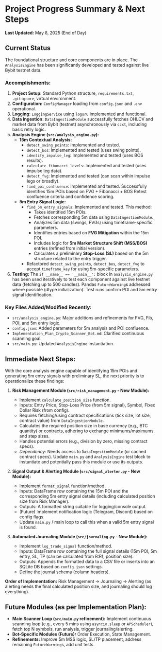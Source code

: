 # Project Progress Summary & Next Steps

**Last Updated:** May 8, 2025 (End of Day)

## Current Status

The foundational structure and core components are in place. The `AnalysisEngine` has been significantly developed and tested against live Bybit testnet data.

### Accomplishments:

1.  **Project Setup:** Standard Python structure, `requirements.txt`, `.gitignore`, virtual environment.
2.  **Configuration:** `ConfigManager` loading from `config.json` and `.env` operational.
3.  **Logging:** `LoggingService` using `loguru` implemented and functional.
4.  **Data Ingestion:** `DataIngestionModule` successfully fetches OHLCV and market data from Bybit (testnet) asynchronously via `ccxt`, including basic retry logic.
5.  **Analysis Engine (`src/analysis_engine.py`):**
    *   **15m Contextual Analysis:**
        *   `detect_swing_points`: Implemented and tested.
        *   `detect_bos`: Implemented and tested (uses swing points).
        *   `identify_impulse_leg`: Implemented and tested (uses BOS results).
        *   `calculate_fibonacci_levels`: Implemented and tested (uses impulse leg data).
        *   `detect_fvg`: Implemented and tested (can scan within impulse legs or broadly).
        *   `find_poi_confluence`: Implemented and tested. Successfully identifies 15m POIs based on FVG + Fibonacci + BOS Retest confluence criteria and confidence scoring.
    *   **5m Entry Signal Logic:**
        *   `find_5m_entry_signals`: Implemented and tested. This method:
            *   Takes identified 15m POIs.
            *   Fetches corresponding 5m data using `DataIngestionModule`.
            *   Analyzes 5m data (swings, FVGs) using timeframe-specific parameters.
            *   Identifies entries based on **FVG Mitigation** within the 15m POI.
            *   Includes logic for **5m Market Structure Shift (MSS/BOS)** entries (refined from initial version).
            *   Calculates a preliminary **Stop-Loss (SL)** based on the 5m structure related to the entry trigger.
        *   Refactored `detect_swing_points`, `detect_bos`, `detect_fvg` to accept `timeframe_key` for using 5m-specific parameters.
6.  **Testing:** The `if __name__ == '__main__':` block in `analysis_engine.py` has been used iteratively to test each component against live testnet data (fetching up to 500 candles). Pandas `FutureWarning`s addressed where possible (dtype initialization). Test runs confirm POI and 5m entry signal identification.

### Key Files Added/Modified Recently:
*   `src/analysis_engine.py`: Major additions and refinements for FVG, Fib, POI, and 5m entry logic.
*   `config.json`: Added parameters for 5m analysis and POI confluence.
*   `Implementation_Plan_Crypto_Scanner_Bot.md`: Clarified continuous scanning goal.
*   `src/main.py`: Updated `AnalysisEngine` instantiation.

## Immediate Next Steps:

With the core analysis engine capable of identifying 15m POIs and generating 5m entry signals with preliminary SL, the next priority is to operationalize these findings:

1.  **Risk Management Module (`src/risk_management.py` - New Module):**
    *   Implement `calculate_position_size` function.
    *   Inputs: Entry Price, Stop-Loss Price (from 5m signal), Symbol, Fixed Dollar Risk (from config).
    *   Requires fetching/using contract specifications (tick size, lot size, contract value) from `DataIngestionModule`.
    *   Calculates the required position size in base currency (e.g., BTC quantity) or contracts, adhering to exchange minimums/maximums and step sizes.
    *   Handles potential errors (e.g., division by zero, missing contract specs).
    *   *Dependency:* Needs access to `DataIngestionModule` (or cached contract specs). Update `main.py` and `AnalysisEngine` test block to instantiate and potentially pass this module or use its outputs.

2.  **Signal Output & Alerting Module (`src/signal_alerter.py` - New Module):**
    *   Implement `format_signal` function/method.
    *   Inputs: DataFrame row containing the 15m POI and the corresponding 5m entry signal details (including calculated position size from Risk Manager).
    *   Outputs: A formatted string suitable for logging/console output.
    *   (Future) Implement notification logic (Telegram, Discord) based on config flags.
    *   Update `main.py` / main loop to call this when a valid 5m entry signal is found.

3.  **Automated Journaling Module (`src/journaling.py` - New Module):**
    *   Implement `log_trade_signal` function/method.
    *   Inputs: DataFrame row containing the full signal details (15m POI, 5m entry, SL, TP (can be calculated from R:R), position size).
    *   Outputs: Appends the formatted data to a CSV file or inserts into an SQLite DB based on `config.json` settings.
    *   Define the journal schema (column headers).

**Order of Implementation:** Risk Management -> Journaling -> Alerting (as alerting needs the final calculated position size, and journaling should log everything).

## Future Modules (as per Implementation Plan):

*   **Main Scanner Loop (`src/main.py` refinement):** Implement continuous scanning loop (e.g., every 5 mins using `asyncio.sleep` or `APScheduler`), fetch top N symbols, run analysis, trigger journaling/alerting.
*   **Bot-Specific Modules (Future):** Order Execution, State Management.
*   **Refinements:** Improve 5m MSS logic, SL/TP placement, address remaining `FutureWarning`s, add unit tests. 